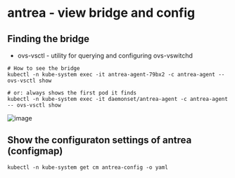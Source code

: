 # antrea - view bridge and config 

## Finding the bridge 

  *  ovs-vsctl - utility for querying and configuring ovs-vswitchd

```
# How to see the bridge
kubectl -n kube-system exec -it antrea-agent-79bx2 -c antrea-agent -- ovs-vsctl show

# or: always shows the first pod it finds
kubectl -n kube-system exec -it daemonset/antrea-agent -c antrea-agent -- ovs-vsctl show
```

![image](https://github.com/jmetzger/training-kubernetes-networking/assets/1933318/d369db27-630a-4b9f-9d9b-834075514737)

## Show the configuraton settings of antrea (configmap) 

```
kubectl -n kube-system get cm antrea-config -o yaml 

```
